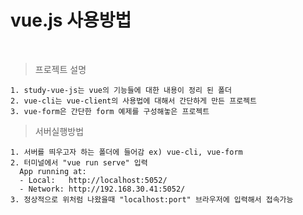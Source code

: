# vue.js 사용방법
<br/>

> 프로젝트 설명
```text
1. study-vue-js는 vue의 기능들에 대한 내용이 정리 된 폴더
2. vue-cli는 vue-client의 사용법에 대해서 간단하게 만든 프로젝트
3. vue-form은 간단한 form 예제를 구성해놓은 프로젝트
```


> 서버실행방법
```text
1. 서버를 띄우고자 하는 폴더에 들어감 ex) vue-cli, vue-form
2. 터미널에서 "vue run serve" 입력
  App running at:
  - Local:   http://localhost:5052/
  - Network: http://192.168.30.41:5052/
3. 정상적으로 위처럼 나왔을때 "localhost:port" 브라우저에 입력해서 접속가능 
```
